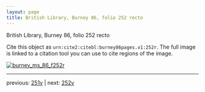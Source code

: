 ```yaml
---
layout: page
title: British Library, Burney 86, folio 252 recto
---
```


British Library, Burney 86, folio 252 recto

Cite this object as `urn:cite2:citebl:burney86pages.v1:252r`.  The full image is linked to a citation tool you can use to cite regions of the image.

[![burney_ms_86_f252r](http://www.homermultitext.org/iipsrv?IIIF=/project/homer/pyramidal/deepzoom/citebl/burney86imgs/v1/burney_ms_86_f252r.tif/full/800,/0/default.jpg)](http://www.homermultitext.org/ict2/?urn=urn:cite2:citebl:burney86imgs.v1:burney_ms_86_f252r) 

---

previous:  [251v](../251v/) | next: [252v](../252v/)